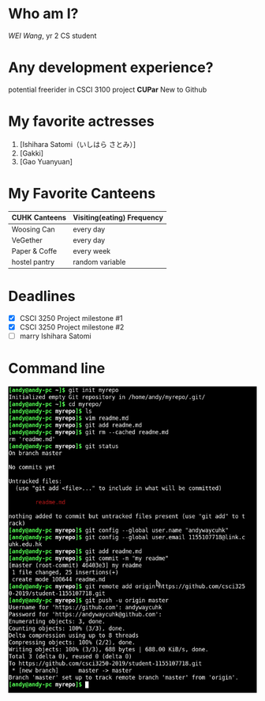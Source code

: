 # Who am I?
_WEI Wang_, yr 2 CS student
# Any development experience?
potential freerider in CSCI 3100 project **CUPar**
New to Github
# My favorite actresses
1. [Ishihara Satomi（いしはら さとみ）]
2. [Gakki]
3. [Gao Yuanyuan]
# My Favorite Canteens
CUHK Canteens | Visiting(eating) Frequency
------------- | --------------------------
Woosing Can | every day
VeGether | every day
Paper & Coffe | every week
hostel pantry | random variable
# Deadlines
- [x] CSCI 3250 Project milestone #1
- [x] CSCI 3250 Project milestone #2
- [ ] marry Ishihara Satomi
# Command line
![command line](/git.png)
